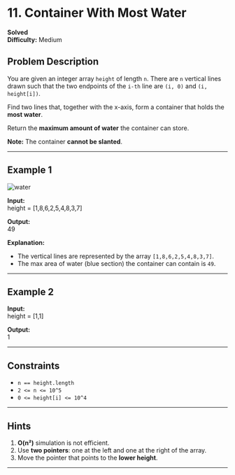 # 11. Container With Most Water

**Solved**  
**Difficulty:** Medium  

## Problem Description  
You are given an integer array `height` of length `n`. There are `n` vertical lines drawn such that the two endpoints of the `i-th` line are `(i, 0)` and `(i, height[i])`.  

Find two lines that, together with the x-axis, form a container that holds the **most water**.  

Return the **maximum amount of water** the container can store.  

**Note:** The container **cannot be slanted**.  

---

## Example 1  
![water](https://github.com/user-attachments/assets/aa686af1-f628-471d-b70e-d3911510bc23)

**Input:**  
height = [1,8,6,2,5,4,8,3,7]  
  
**Output:**  
49  

**Explanation:**  
- The vertical lines are represented by the array `[1,8,6,2,5,4,8,3,7]`.  
- The max area of water (blue section) the container can contain is `49`.

---

## Example 2  
**Input:**  
height = [1,1]  
  
**Output:**  
1

---

## Constraints  
- `n == height.length`  
- `2 <= n <= 10^5`  
- `0 <= height[i] <= 10^4`  

---

## Hints  
1. **O(n²)** simulation is not efficient.
2. Use **two pointers**: one at the left and one at the right of the array.  
3. Move the pointer that points to the **lower height**.  

---
